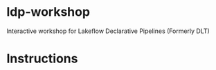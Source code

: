 # ldp-workshop
Interactive workshop for Lakeflow Declarative Pipelines (Formerly DLT)

# Instructions
